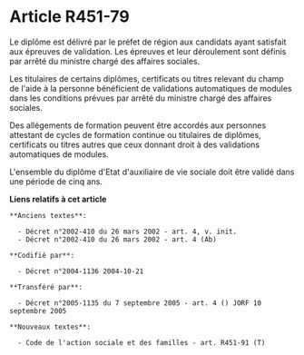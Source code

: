 # Article R451-79

Le diplôme est délivré par le préfet de région aux candidats ayant satisfait aux épreuves de validation. Les épreuves et leur
déroulement sont définis par arrêté du ministre chargé des affaires sociales.

Les titulaires de certains diplômes, certificats ou titres relevant du champ de l'aide à la personne bénéficient de
validations automatiques de modules dans les conditions prévues par arrêté du ministre chargé des affaires sociales.

Des allégements de formation peuvent être accordés aux personnes attestant de cycles de formation continue ou titulaires de
diplômes, certificats ou titres autres que ceux donnant droit à des validations automatiques de modules.

L'ensemble du diplôme d'Etat d'auxiliaire de vie sociale doit être validé dans une période de cinq ans.

**Liens relatifs à cet article**

	**Anciens textes**:

	  - Décret n°2002-410 du 26 mars 2002 - art. 4, v. init.
	  - Décret n°2002-410 du 26 mars 2002 - art. 4 (Ab)

	**Codifié par**:

	  - Décret n°2004-1136 2004-10-21

	**Transféré par**:

	  - Décret n°2005-1135 du 7 septembre 2005 - art. 4 () JORF 10 septembre 2005

	**Nouveaux textes**:

	  - Code de l'action sociale et des familles - art. R451-91 (T)
